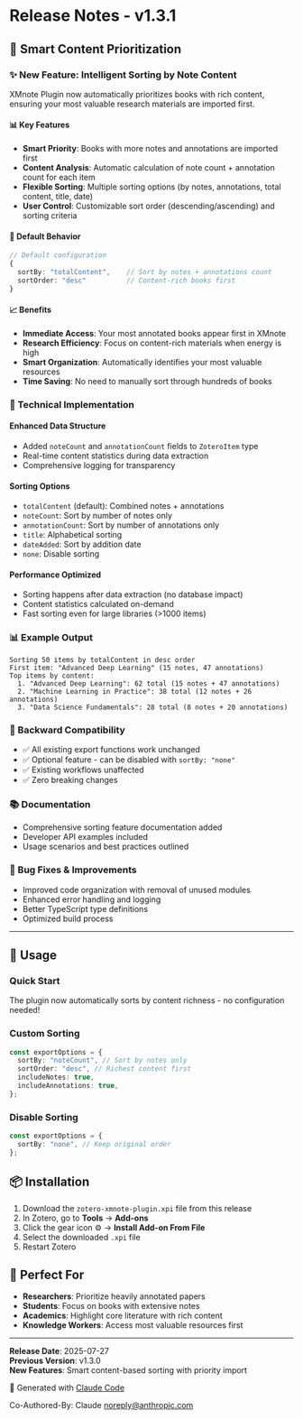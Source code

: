 # Release Notes - v1.3.1

## 🎯 Smart Content Prioritization

### ✨ New Feature: Intelligent Sorting by Note Content

XMnote Plugin now automatically prioritizes books with rich content, ensuring your most valuable research materials are imported first.

#### 📊 Key Features

- **Smart Priority**: Books with more notes and annotations are imported first
- **Content Analysis**: Automatic calculation of note count + annotation count for each item
- **Flexible Sorting**: Multiple sorting options (by notes, annotations, total content, title, date)
- **User Control**: Customizable sort order (descending/ascending) and sorting criteria

#### 🎯 Default Behavior

```typescript
// Default configuration
{
  sortBy: "totalContent",    // Sort by notes + annotations count
  sortOrder: "desc"          // Content-rich books first
}
```

#### 📈 Benefits

- **Immediate Access**: Your most annotated books appear first in XMnote
- **Research Efficiency**: Focus on content-rich materials when energy is high
- **Smart Organization**: Automatically identifies your most valuable resources
- **Time Saving**: No need to manually sort through hundreds of books

### 🔧 Technical Implementation

#### Enhanced Data Structure

- Added `noteCount` and `annotationCount` fields to `ZoteroItem` type
- Real-time content statistics during data extraction
- Comprehensive logging for transparency

#### Sorting Options

- `totalContent` (default): Combined notes + annotations
- `noteCount`: Sort by number of notes only
- `annotationCount`: Sort by number of annotations only
- `title`: Alphabetical sorting
- `dateAdded`: Sort by addition date
- `none`: Disable sorting

#### Performance Optimized

- Sorting happens after data extraction (no database impact)
- Content statistics calculated on-demand
- Fast sorting even for large libraries (>1000 items)

### 📊 Example Output

```
Sorting 50 items by totalContent in desc order
First item: "Advanced Deep Learning" (15 notes, 47 annotations)
Top items by content:
  1. "Advanced Deep Learning": 62 total (15 notes + 47 annotations)
  2. "Machine Learning in Practice": 38 total (12 notes + 26 annotations)
  3. "Data Science Fundamentals": 28 total (8 notes + 20 annotations)
```

### 🔄 Backward Compatibility

- ✅ All existing export functions work unchanged
- ✅ Optional feature - can be disabled with `sortBy: "none"`
- ✅ Existing workflows unaffected
- ✅ Zero breaking changes

### 📚 Documentation

- Comprehensive sorting feature documentation added
- Developer API examples included
- Usage scenarios and best practices outlined

### 🐛 Bug Fixes & Improvements

- Improved code organization with removal of unused modules
- Enhanced error handling and logging
- Better TypeScript type definitions
- Optimized build process

---

## 🚀 Usage

### Quick Start

The plugin now automatically sorts by content richness - no configuration needed!

### Custom Sorting

```typescript
const exportOptions = {
  sortBy: "noteCount", // Sort by notes only
  sortOrder: "desc", // Richest content first
  includeNotes: true,
  includeAnnotations: true,
};
```

### Disable Sorting

```typescript
const exportOptions = {
  sortBy: "none", // Keep original order
};
```

## 📦 Installation

1. Download the `zotero-xmnote-plugin.xpi` file from this release
2. In Zotero, go to **Tools** → **Add-ons**
3. Click the gear icon ⚙️ → **Install Add-on From File**
4. Select the downloaded `.xpi` file
5. Restart Zotero

## 🎉 Perfect For

- **Researchers**: Prioritize heavily annotated papers
- **Students**: Focus on books with extensive notes
- **Academics**: Highlight core literature with rich content
- **Knowledge Workers**: Access most valuable resources first

---

**Release Date**: 2025-07-27  
**Previous Version**: v1.3.0  
**New Features**: Smart content-based sorting with priority import

🤖 Generated with [Claude Code](https://claude.ai/code)

Co-Authored-By: Claude <noreply@anthropic.com>
